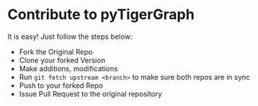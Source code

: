 # Contribute to pyTigerGraph
It is easy! Just follow the steps below:

- Fork the Original Repo
- Clone your forked Version
- Make additions, modifications
- Run ```git fetch upstream <branch>``` to make sure both repos are in sync
- Push to your forked Repo
- Issue Pull Request to the original repository
